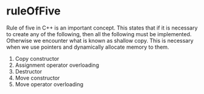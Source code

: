 # ruleOfFive
Rule of five in C++ is an important concept.
This states that if it is necessary to create any of the following, then all the following must be implemented.
Otherwise we encounter what is known as shallow copy.
This is necessary when we use pointers and dynamically allocate memory to them.
1. Copy constructor
2. Assignment operator overloading
3. Destructor
4. Move constructor
5. Move operator overloading
